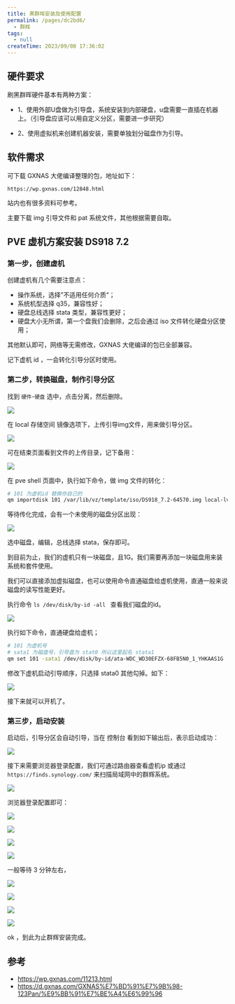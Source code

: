 ```yaml
---
title: 黑群晖安装及使用配置
permalink: /pages/dc2bd6/
  - 群辉
tags:
  - null
createTime: 2023/09/08 17:36:02
---
```



## 硬件要求

刷黑群晖硬件基本有两种方案：

- 1、使用外部U盘做为引导盘，系统安装到内部硬盘，u盘需要一直插在机器上。（引导盘应该可以用自定义分区，需要进一步研究）

- 2、使用虚拟机来创建机器安装，需要单独划分磁盘作为引导。


## 软件需求

可下载 GXNAS 大佬编译整理的包，地址如下：

`https://wp.gxnas.com/12848.html`


站内也有很多资料可参考。

主要下载 img 引导文件和 pat 系统文件，其他根据需要自取。


## PVE 虚机方案安装 DS918 7.2 

### 第一步，创建虚机 

创建虚机有几个需要注意点：

- 操作系统，选择”不适用任何介质“；
- 系统机型选择 q35，兼容性好；
- 硬盘总线选择 stata 类型，兼容性更好；
- 硬盘大小无所谓，第一个盘我们会删除，之后会通过 iso 文件转化硬盘分区使用；

其他默认即可，网络等无需修改，GXNAS 大佬编译的包已全部兼容。

记下虚机 id ，一会转化引导分区时使用。

### 第二步，转换磁盘，制作引导分区

找到 `硬件`-`硬盘` 选中，点击分离，然后删除。

![](/imgs/disk-delete.jpg)

在 local 存储空间 镜像选项下，上传引导img文件，用来做引导分区。

![](/imgs/dm-img.jpg)

可在结束页面看到文件的上传目录，记下备用：

![](/imgs/dm-img-dir.jpg)


在 pve shell 页面中，执行如下命令，做 img 文件的转化：

```bash
# 101 为虚机id 替换你自己的
qm importdisk 101 /var/lib/vz/template/iso/DS918_7.2-64570.img local-lvm
```

等待传化完成，会有一个未使用的磁盘分区出现：

![](/imgs/disk-unuse.jpg)

选中磁盘，编辑，总线选择 stata，保存即可。

到目前为止，我们的虚机只有一块磁盘，且1G。我们需要再添加一块磁盘用来装系统和套件使用。

我们可以直接添加虚拟磁盘，也可以使用命令直通磁盘给虚机使用，直通一般来说磁盘的读写性能更好。

执行命令 `ls /dev/disk/by-id -all ` 查看我们磁盘的id。

![](/imgs/disk-ata.jpg)

执行如下命令，直通硬盘给虚机；

```bash
# 101 为虚机号
# sata1 为磁盘号，引导盘为 stat0 所以这里起名 stata1 
qm set 101 -sata1 /dev/disk/by-id/ata-WDC_WD30EFZX-68FB5N0_1_YHKAAS1G
```

修改下虚机启动引导顺序，只选择 stata0 其他勾掉。如下：

![](/imgs/disk-boot.jpg)

接下来就可以开机了。

### 第三步，启动安装

启动后，引导分区会自动引导，当在 控制台 看到如下输出后，表示启动成功：

![](/imgs/dsm-boot.jpg)

接下来需要浏览器登录配置，我们可通过路由器查看虚机ip 或通过 `https://finds.synology.com/` 来扫描局域网中的群辉系统。

![](/imgs/dsm-ip.jpg)

浏览器登录配置即可：

![](/imgs/dsm-install.jpg)

![](/imgs/dsm-pat.jpg)

![](/imgs/dsm-disk-del.jpg)

![](/imgs/dsm-wait.jpg)

一般等待 3 分钟左右，

![](/imgs/dsm-config-user.jpg)

![](/imgs/dsm-update.jpg)

![](/imgs/dsm-account.jpg)

![](/imgs/dsm-collection.jpg)


ok ，到此为止群辉安装完成。

## 参考

- https://wp.gxnas.com/11213.html
- https://d.gxnas.com/GXNAS%E7%BD%91%E7%9B%98-123Pan/%E9%BB%91%E7%BE%A4%E6%99%96